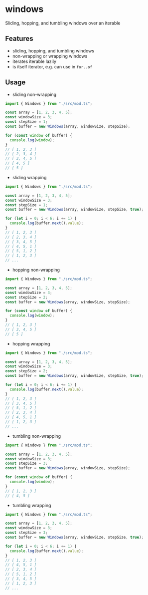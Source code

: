 # windows

Sliding, hopping, and tumbling windows over an iterable



## Features

- sliding, hopping, and tumbling windows
- non-wrapping or wrapping windows
- iterates iterable lazily
- is itself iterator, e.g. can use in `for..of`



## Usage

- sliding non-wrapping

```ts
import { Windows } from "./src/mod.ts";

const array = [1, 2, 3, 4, 5];
const windowSize = 3;
const stepSize = 1;
const buffer = new Windows(array, windowSize, stepSize);

for (const window of buffer) {
  console.log(window);
}
// [ 1, 2, 3 ]
// [ 2, 3, 4 ]
// [ 3, 4, 5 ]
// [ 4, 5 ]
// [ 5 ]
```

- sliding wrapping

```ts
import { Windows } from "./src/mod.ts";

const array = [1, 2, 3, 4, 5];
const windowSize = 3;
const stepSize = 1;
const buffer = new Windows(array, windowSize, stepSize, true);

for (let i = 0; i < 6; i += 1) {
  console.log(buffer.next().value);
}
// [ 1, 2, 3 ]
// [ 2, 3, 4 ]
// [ 3, 4, 5 ]
// [ 4, 5, 1 ]
// [ 5, 1, 2 ]
// [ 1, 2, 3 ]
// ...
```

- hopping non-wrapping

```ts
import { Windows } from "./src/mod.ts";

const array = [1, 2, 3, 4, 5];
const windowSize = 3;
const stepSize = 2;
const buffer = new Windows(array, windowSize, stepSize);

for (const window of buffer) {
  console.log(window);
}
// [ 1, 2, 3 ]
// [ 3, 4, 5 ]
// [ 5 ]
```

- hopping wrapping

```ts
import { Windows } from "./src/mod.ts";

const array = [1, 2, 3, 4, 5];
const windowSize = 3;
const stepSize = 2;
const buffer = new Windows(array, windowSize, stepSize, true);

for (let i = 0; i < 6; i += 1) {
  console.log(buffer.next().value);
}
// [ 1, 2, 3 ]
// [ 3, 4, 5 ]
// [ 5, 1, 2 ]
// [ 2, 3, 4 ]
// [ 4, 5, 1 ]
// [ 1, 2, 3 ]
// ...
```

- tumbling non-wrapping

```ts
import { Windows } from "./src/mod.ts";

const array = [1, 2, 3, 4, 5];
const windowSize = 3;
const stepSize = 3;
const buffer = new Windows(array, windowSize, stepSize);

for (const window of buffer) {
  console.log(window);
}
// [ 1, 2, 3 ]
// [ 4, 5 ]
```

- tumbling wrapping

```ts
import { Windows } from "./src/mod.ts";

const array = [1, 2, 3, 4, 5];
const windowSize = 3;
const stepSize = 3;
const buffer = new Windows(array, windowSize, stepSize, true);

for (let i = 0; i < 6; i += 1) {
  console.log(buffer.next().value);
}
// [ 1, 2, 3 ]
// [ 4, 5, 1 ]
// [ 2, 3, 4 ]
// [ 5, 1, 2 ]
// [ 3, 4, 5 ]
// [ 1, 2, 3 ]
// ...
```
